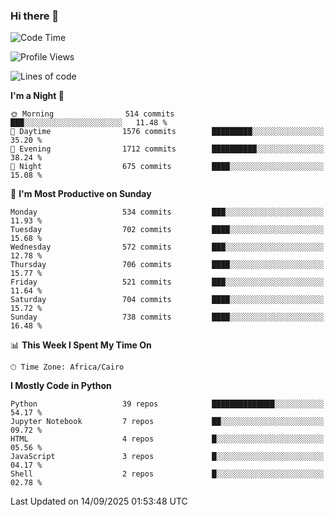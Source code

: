 ### Hi there 👋

<!--
**AMR-KELEG/AMR-KELEG** is a ✨ _special_ ✨ repository because its `README.md` (this file) appears on your GitHub profile.

Here are some ideas to get you started:

- 🔭 I’m currently working on ...
- 🌱 I’m currently learning ...
- 👯 I’m looking to collaborate on ...
- 🤔 I’m looking for help with ...
- 💬 Ask me about ...
- 📫 How to reach me: ...
- 😄 Pronouns: ...
- ⚡ Fun fact: ...
-->

<!--START_SECTION:waka-->
![Code Time](http://img.shields.io/badge/Code%20Time-0%20secs-blue)

![Profile Views](http://img.shields.io/badge/Profile%20Views-0-blue)

![Lines of code](https://img.shields.io/badge/From%20Hello%20World%20I%27ve%20Written-25.7%20million%20lines%20of%20code-blue)

**I'm a Night 🦉** 

```text
🌞 Morning                514 commits         ███░░░░░░░░░░░░░░░░░░░░░░   11.48 % 
🌆 Daytime                1576 commits        █████████░░░░░░░░░░░░░░░░   35.20 % 
🌃 Evening                1712 commits        ██████████░░░░░░░░░░░░░░░   38.24 % 
🌙 Night                  675 commits         ████░░░░░░░░░░░░░░░░░░░░░   15.08 % 
```
📅 **I'm Most Productive on Sunday** 

```text
Monday                   534 commits         ███░░░░░░░░░░░░░░░░░░░░░░   11.93 % 
Tuesday                  702 commits         ████░░░░░░░░░░░░░░░░░░░░░   15.68 % 
Wednesday                572 commits         ███░░░░░░░░░░░░░░░░░░░░░░   12.78 % 
Thursday                 706 commits         ████░░░░░░░░░░░░░░░░░░░░░   15.77 % 
Friday                   521 commits         ███░░░░░░░░░░░░░░░░░░░░░░   11.64 % 
Saturday                 704 commits         ████░░░░░░░░░░░░░░░░░░░░░   15.72 % 
Sunday                   738 commits         ████░░░░░░░░░░░░░░░░░░░░░   16.48 % 
```


📊 **This Week I Spent My Time On** 

```text
🕑︎ Time Zone: Africa/Cairo
```

**I Mostly Code in Python** 

```text
Python                   39 repos            ██████████████░░░░░░░░░░░   54.17 % 
Jupyter Notebook         7 repos             ██░░░░░░░░░░░░░░░░░░░░░░░   09.72 % 
HTML                     4 repos             █░░░░░░░░░░░░░░░░░░░░░░░░   05.56 % 
JavaScript               3 repos             █░░░░░░░░░░░░░░░░░░░░░░░░   04.17 % 
Shell                    2 repos             █░░░░░░░░░░░░░░░░░░░░░░░░   02.78 % 
```




 Last Updated on 14/09/2025 01:53:48 UTC
<!--END_SECTION:waka-->
